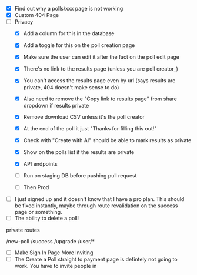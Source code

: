 - [x] Find out why a polls/xxx page is not working
- [x] Custom 404 Page
- [ ] Privacy
  - [x] Add a column for this in the database
  - [x] Add a toggle for this on the poll creation page
  - [x] Make sure the user can edit it after the fact on the poll edit page
  - [x] There's no link to the results page (unless you are poll creator_)
  - [x] You can't access the results page even by url (says results are private, 404 doesn't make sense to do)
  - [x] Also need to remove the "Copy link to results page" from share dropdown if results private
  - [x] Remove download CSV unless it's the poll creator
  - [x] At the end of the poll it just "Thanks for filling this out!"
  - [x] Check with "Create with AI" should be able to mark results as private
  - [x] Show on the polls list if the results are private
  - [x] API endpoints
  - [ ] Run on staging DB before pushing pull request
  - [ ] Then Prod


- [ ] I just signed up and it doesn't know that I have a pro plan. This should be fixed instantly, maybe through route revalidation on the success page or something.
- [ ] The ability to delete a poll!

private routes

/new-poll
/success
/upgrade
/user/*

- [ ] Make Sign In Page More Inviting
- [ ] The Create a Poll straight to payment page is defintely not going to work. You have to invite people in